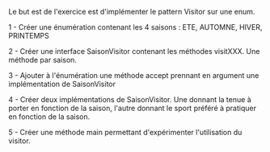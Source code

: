 Le but est de l'exercice est d'implémenter le pattern Visitor sur une enum.

1 - Créer une énumération contenant les 4 saisons : ETE, AUTOMNE, HIVER, PRINTEMPS

2 - Créer une interface SaisonVisitor contenant les méthodes visitXXX. Une méthode par saison.

3 - Ajouter à l'énumération une méthode accept prennant en argument une implémentation de SaisonVisitor

4 - Créer deux implémentations de SaisonVisitor. Une donnant la tenue à porter en fonction de la saison, l'autre donnant le sport préféré à pratiquer en fonction de la saison.

5 - Créer une méthode main permettant d'expérimenter l'utilisation du visitor.
